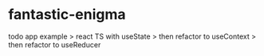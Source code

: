 # fantastic-enigma
todo app example > react TS with useState > then refactor to useContext > then refactor to  useReducer
